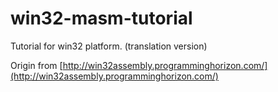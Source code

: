# win32-masm-tutorial
Tutorial for win32 platform. (translation version)

Origin from [http://win32assembly.programminghorizon.com/](http://win32assembly.programminghorizon.com/)
